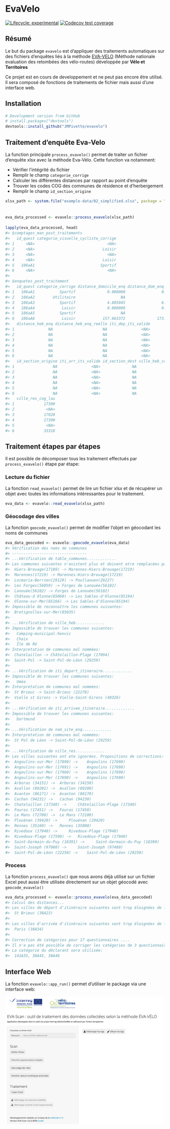 
<!-- README.md is generated from README.Rmd. Please edit that file -->

# EvaVelo

<!-- badges: start -->

[![Lifecycle:
experimental](https://img.shields.io/badge/lifecycle-experimental-orange.svg)](https://www.tidyverse.org/lifecycle/#experimental)
[![Codecov test
coverage](https://codecov.io/gh/JMPivette/evavelo/branch/master/graph/badge.svg)](https://codecov.io/gh/JMPivette/evavelo?branch=master)

<!-- badges: end -->

## Résumé

Le but du package `evavelo` est d’appliquer des traitements automatiques
sur des fichiers d’enquêtes liés à la méthode
[EVA-VELO](https://www.velo-territoires.org/ressources/categorie/publication-reference/?resource-id=18202#resource-eva-velo)
(Méthode nationale evaluation des retombées des vélo-routes) développée
par **Vélo et Territoires**

Ce projet est en cours de developpement et ne peut pas encore être
utilisé. Il sera composé de fonctions de traitements de fichier mais
aussi d’une interface web.

## Installation

``` r
# Development version from GitHub
# install.packages("devtools")
devtools::install_github("JMPivette/evavelo")
```

## Traitement d’enquête Eva-Velo

La function principale `process_evavelo()` permet de traiter un fichier
d’enquête xlsx avec la méthode Eva-Vélo. Cette function va notamment:

-   Vérifier l’intégrité du fichier
-   Remplir le champ `categorie_corrige`
-   Calculer les différentes distances par rapport au point d’enquête
-   Trouver les codes COG des communes de résidence et d’herbergement
-   Remplir le champ `id_section_origine`

``` r
xlsx_path <- system.file("example-data/02_simplified.xlsx", package = "evavelo")


eva_data_processed <- evavelo::process_evavelo(xlsx_path)

lapply(eva_data_processed, head)
#> $comptages_man_post_traitements
#>   id_quest categorie_visuelle_cycliste_corrige
#> 1     <NA>                                <NA>
#> 2     <NA>                              Loisir
#> 3     <NA>                                <NA>
#> 4     <NA>                              Loisir
#> 5   106aA1                             Sportif
#> 6     <NA>                                <NA>
#> 
#> $enquetes_post_traitement
#>   id_quest categorie_corrige distance_domicile_enq distance_dom_enq_reelle
#> 1   106aA1           Sportif              0.000000                0.000000
#> 2   106aA2        Utilitaire                    NA                      NA
#> 3   106aA3           Sportif              4.805045                6.419199
#> 4   106aA4            Loisir              0.000000                0.000000
#> 5   106aA5           Sportif                    NA                      NA
#> 6   106aA6            Loisir            157.663372              173.447543
#>   distance_heb_enq distance_heb_enq_reelle iti_dep_iti_valide
#> 1               NA                      NA               <NA>
#> 2               NA                      NA               <NA>
#> 3               NA                      NA               <NA>
#> 4               NA                      NA               <NA>
#> 5               NA                      NA               <NA>
#> 6               NA                      NA               <NA>
#>   id_section_origine iti_arr_iti_valide id_section_dest ville_heb_cog_lau
#> 1                 NA               <NA>              NA              <NA>
#> 2                 NA               <NA>              NA              <NA>
#> 3                 NA               <NA>              NA              <NA>
#> 4                 NA               <NA>              NA              <NA>
#> 5                 NA               <NA>              NA              <NA>
#> 6                 NA               <NA>              NA              <NA>
#>   ville_res_cog_lau
#> 1             17300
#> 2              <NA>
#> 3             17028
#> 4             17300
#> 5              <NA>
#> 6             33318
```

## Traitement étapes par étapes

Il est possible de décomposer tous les traitement effectués par
`process_evavelo()` étape par étape:

### Lecture du fichier

La fonction `read_evavelo()` permet de lire un fichier xlsx et de
récupérer un objet avec toutes les informations intéressantes pour le
traitement.

``` r
eva_data <- evavelo::read_evavelo(xlsx_path)
```

### Géocodage des villes

La fonction `geocode_evavelo()` permet de modifier l’objet en géocodant
les noms de communes

``` r
eva_data_geocoded <- evavelo::geocode_evavelo(eva_data)
#> Vérification des noms de communes
#> ---------------------------------
#> ...Vérification de table_communes.............
#> Les communes suivantes n'existent plus et doivent etre remplacées par les communes nouvelles:
#>  Hiers-Brouage(17189) -> Marennes-Hiers-Brouage(17219)
#>  Marennes(17219) -> Marennes-Hiers-Brouage(17219)
#>  Locmaria-Berrien(29129) -> Poullaouen(29227)
#>  Les Forges(56059) -> Forges de Lanouée(56102)
#>  Lanouée(56102) -> Forges de Lanouée(56102)
#>  Château-d Olonne(85060) -> Les Sables-d'Olonne(85194)
#>  Olonne-sur-Mer(85166) -> Les Sables-d'Olonne(85194)
#> Impossible de reconnaître les communes suivantes:
#>  Bretignolles-sur-Mer(85035)
#> 
#> ...Vérification de ville_heb.............
#> Impossible de trouver les communes suivantes:
#>   Camping-municipal-henvic
#>   Chaix
#>   Île de Ré
#> Interpretation de communes mal nommées:
#>  Chatelaillon -> Châtelaillon-Plage (17094) 
#>  Saint-Pol -> Saint-Pol-de-Léon (29259)
#> 
#> ...Vérification de iti_depart_itineraire.............
#> Impossible de trouver les communes suivantes:
#>   Uméa
#> Interpretation de communes mal nommées:
#>  St Brieuc -> Saint-Brieuc (22278) 
#>  Vielle st Girons -> Vielle-Saint-Girons (40326)
#> 
#> ...Vérification de iti_arrivee_itineraire.............
#> Impossible de trouver les communes suivantes:
#>   Dortmund
#> 
#> ...Vérification de nom_site_enq.............
#> Interpretation de communes mal nommées:
#>  St Pol de Léon -> Saint-Pol-de-Léon (29259)
#> 
#> ...Vérification de ville_res.............
#> Les villes suivantes ont ete ignorées. Propositions de corrections:
#>  Angoulins-sur-Mer (17890) ->    Angoulins (17690)
#>  Angoulins-sur-Mer (17691) ->    Angoulins (17690)
#>  Angoulins-sur-Mer (17960) ->    Angoulins (17690)
#>  Angoulins-sur-Mer (17690) ->    Angoulins (17690)
#>  Arboras (34151) ->  Arboras (34150)
#>  Avallon (89201) ->  Avallon (89200)
#>  Avanton (86171) ->  Avanton (86170)
#>  Cachan (94231) ->   Cachan (94230)
#>  Chatelaillon (17340) ->     Châtelaillon-Plage (17340)
#>  Fouras (17451) ->   Fouras (17450)
#>  Le Mans (72700) ->  Le Mans (72100)
#>  Plouénan (39420) ->     Plouénan (29420)
#>  Rennes (35160) ->   Rennes (35000)
#>  Rivedoux (17940) ->     Rivedoux-Plage (17940)
#>  Rivedoux-Plage (17590) ->   Rivedoux-Plage (17940)
#>  Saint-Germain-du-Puy (18391) ->     Saint-Germain-du-Puy (18390)
#>  Saint-Joseph (97980) ->     Saint-Joseph (97480)
#>  Saint-Pol-de-Léon (22250) ->    Saint-Pol-de-Léon (29250)
```

### Process

La fonction `process_evavelo()` que nous avons déjà utilisé sur un
fichier Excel peut aussi être utilisée directement sur un objet géocodé
avec `geocode_evavelo()`

``` r
eva_data_processed <- evavelo::process_evavelo(eva_data_geocoded)
#> Calcul des distances...
#> Les villes de départ d'itinéraire suivantes sont trop éloignées de l'itinéraire (>30km):
#>  St Brieuc (38A23)
#>  
#> Les villes d'arrivée d'itinéraire suivantes sont trop éloignées de l'itinéraire (>30km):
#>  Paris (38A34)
#>  
#> Correction de catégories pour 17 questionnaires ....
#> Il n'a pas été possible de corriger les catégories de 3 questionnaire(s).
#> La catégorie du déclarant sera utilisée:
#>  141A35, 38A45, 38A46
```

## Interface Web

La fonction `evavelo::app_run()` permet d’utiliser le package via une
interface web:

![UI Screenshot](man/figures/eva-scan-ui.png?raw=true "Title")
